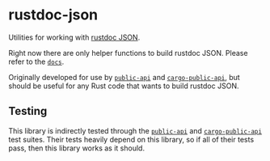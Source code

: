 # rustdoc-json

Utilities for working with [rustdoc JSON](https://github.com/rust-lang/rust/issues/76578).

Right now there are only helper functions to build rustdoc JSON. Please refer to the [`docs`](https://docs.rs/rustdoc-json).

Originally developed for use by [`public-api`](https://crates.io/crates/public-api) and [`cargo-public-api`](https://crates.io/crates/cargo-public-api), but should be useful for any Rust code that wants to build rustdoc JSON.

## Testing

This library is indirectly tested through the [`public-api`](https://crates.io/crates/public-api) and [`cargo-public-api`](https://crates.io/crates/cargo-public-api) test suites. Their tests heavily depend on this library, so if all of their tests pass, then this library works as it should.
